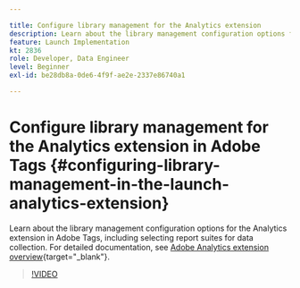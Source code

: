 ```yaml
---

title: Configure library management for the Analytics extension
description: Learn about the library management configuration options for the Analytics extension in Adobe Tags. This video also covers selecting report suites for data collection.
feature: Launch Implementation
kt: 2836
role: Developer, Data Engineer
level: Beginner
exl-id: be28db8a-0de6-4f9f-ae2e-2337e86740a1

---
```

# Configure library management for the Analytics extension in Adobe Tags {#configuring-library-management-in-the-launch-analytics-extension}

Learn about the library management configuration options for the Analytics extension in Adobe Tags, including selecting report suites for data collection.  For detailed documentation, see [Adobe Analytics extension overview](https://experienceleague.adobe.com/docs/experience-platform/tags/extensions/client/analytics/overview.html){target="_blank"}.

>[!VIDEO](https://video.tv.adobe.com/v/27092/?quality=12&learn=on)
